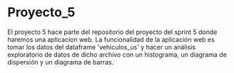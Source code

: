 # Proyecto_5
El proyecto 5 hace parte del repositorio del proyecto del sprint 5 donde haremos una aplicacion web.
La funcionalidad de la aplicación web es tomar los datos del dataframe 'vehiculos_us' y hacer un análisis exploratorio de datos de dicho archivo con un histograma, un diagrama de dispersión y un diagrama de barras. 
